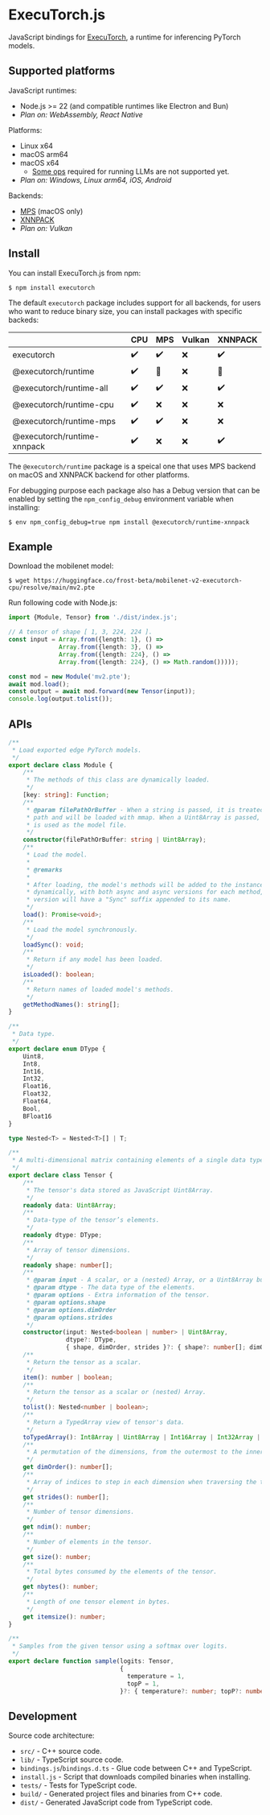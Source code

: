 # ExecuTorch.js

JavaScript bindings for [ExecuTorch](https://pytorch.org/executorch-overview),
a runtime for inferencing PyTorch models.

## Supported platforms

JavaScript runtimes:

* Node.js >= 22 (and compatible runtimes like Electron and Bun)
* <i>Plan on: WebAssembly, React Native</i>

Platforms:

* Linux x64
* macOS arm64
* macOS x64
  * [Some ops](https://github.com/pytorch/executorch/issues/6839) required
    for running LLMs are not supported yet.
* <i>Plan on: Windows, Linux arm64, iOS, Android</i>

Backends:

* [MPS](https://developer.apple.com/documentation/metalperformanceshaders) (macOS only)
* [XNNPACK](https://github.com/google/XNNPACK)
* <i>Plan on: Vulkan</i>

## Install

You can install ExecuTorch.js from npm:

```console
$ npm install executorch
```

The default `executorch` package includes support for all backends, for users
who want to reduce binary size, you can install packages with specific backeds:

|                             | CPU | MPS | Vulkan | XNNPACK |
|-----------------------------|-----|-----|--------|---------|
| executorch                  | ✔️   | ✔️   | ❌      | ✔️       |
| @executorch/runtime         | ✔️   | 🍏   | ❌      | 🐧       |
| @executorch/runtime-all     | ✔️   | ✔️   | ❌      | ✔️       |
| @executorch/runtime-cpu     | ✔️   | ❌   | ❌      | ❌       |
| @executorch/runtime-mps     | ✔️   | ✔️   | ❌      | ❌       |
| @executorch/runtime-xnnpack | ✔️   | ❌   | ❌      | ✔️       |

The `@executorch/runtime` package is a speical one that uses MPS backend on
macOS and XNNPACK backend for other platforms.

For debugging purpose each package also has a Debug version that can be enabled
by setting the `npm_config_debug` environment variable when installing:

```console
$ env npm_config_debug=true npm install @executorch/runtime-xnnpack
```

## Example

Download the mobilenet model:

```console
$ wget https://huggingface.co/frost-beta/mobilenet-v2-executorch-cpu/resolve/main/mv2.pte
```

Run following code with Node.js:

```typescript
import {Module, Tensor} from './dist/index.js';

// A tensor of shape [ 1, 3, 224, 224 ].
const input = Array.from({length: 1}, () =>
              Array.from({length: 3}, () =>
              Array.from({length: 224}, () =>
              Array.from({length: 224}, () => Math.random()))));

const mod = new Module('mv2.pte');
await mod.load();
const output = await mod.forward(new Tensor(input));
console.log(output.tolist());
```

## APIs

```typescript
/**
 * Load exported edge PyTorch models.
 */
export declare class Module {
    /**
     * The methods of this class are dynamically loaded.
     */
    [key: string]: Function;
    /**
     * @param filePathOrBuffer - When a string is passed, it is treated as file
     * path and will be loaded with mmap. When a Uint8Array is passed, its content
     * is used as the model file.
     */
    constructor(filePathOrBuffer: string | Uint8Array);
    /**
     * Load the model.
     *
     * @remarks
     *
     * After loading, the model's methods will be added to the instance
     * dynamically, with both async and async versions for each method, the sync
     * version will have a "Sync" suffix appended to its name.
     */
    load(): Promise<void>;
    /**
     * Load the model synchronously.
     */
    loadSync(): void;
    /**
     * Return if any model has been loaded.
     */
    isLoaded(): boolean;
    /**
     * Return names of loaded model's methods.
     */
    getMethodNames(): string[];
}

/**
 * Data type.
 */
export declare enum DType {
    Uint8,
    Int8,
    Int16,
    Int32,
    Float16,
    Float32,
    Float64,
    Bool,
    BFloat16
}

type Nested<T> = Nested<T>[] | T;

/**
 * A multi-dimensional matrix containing elements of a single data type.
 */
export declare class Tensor {
    /**
     * The tensor's data stored as JavaScript Uint8Array.
     */
    readonly data: Uint8Array;
    /**
     * Data-type of the tensor’s elements.
     */
    readonly dtype: DType;
    /**
     * Array of tensor dimensions.
     */
    readonly shape: number[];
    /**
     * @param input - A scalar, or a (nested) Array, or a Uint8Array buffer.
     * @param dtype - The data type of the elements.
     * @param options - Extra information of the tensor.
     * @param options.shape
     * @param options.dimOrder
     * @param options.strides
     */
    constructor(input: Nested<boolean | number> | Uint8Array,
                dtype?: DType,
                { shape, dimOrder, strides }?: { shape?: number[]; dimOrder?: number[]; strides?: number[]; });
    /**
     * Return the tensor as a scalar.
     */
    item(): number | boolean;
    /**
     * Return the tensor as a scalar or (nested) Array.
     */
    tolist(): Nested<number | boolean>;
    /**
     * Return a TypedArray view of tensor's data.
     */
    toTypedArray(): Int8Array | Uint8Array | Int16Array | Int32Array | Float32Array | Float64Array;
    /**
     * A permutation of the dimensions, from the outermost to the innermost one.
     */
    get dimOrder(): number[];
    /**
     * Array of indices to step in each dimension when traversing the tensor.
     */
    get strides(): number[];
    /**
     * Number of tensor dimensions.
     */
    get ndim(): number;
    /**
     * Number of elements in the tensor.
     */
    get size(): number;
    /**
     * Total bytes consumed by the elements of the tensor.
     */
    get nbytes(): number;
    /**
     * Length of one tensor element in bytes.
     */
    get itemsize(): number;
}

/**
 * Samples from the given tensor using a softmax over logits.
 */
export declare function sample(logits: Tensor,
                               {
                                 temperature = 1,
                                 topP = 1,
                               }?: { temperature?: number; topP?: number }): number;
```

## Development

Source code architecture:

* `src/` - C++ source code.
* `lib/` - TypeScript source code.
* `bindings.js`/`bindings.d.ts` - Glue code between C++ and TypeScript.
* `install.js` - Script that downloads compiled binaries when installing.
* `tests/` - Tests for TypeScript code.
* `build/` - Generated project files and binaries from C++ code.
* `dist/` - Generated JavaScript code from TypeScript code.
